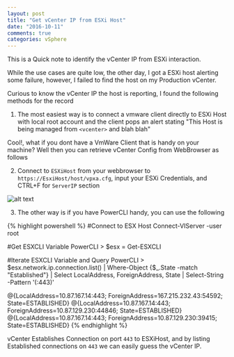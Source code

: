 ```yaml
---
layout: post
title: "Get vCenter IP from ESXi Host"
date: "2016-10-11"
comments: true
categories: vSphere
---
```


This is a Quick note to identify the vCenter IP from ESXi interaction. 

While the use cases are quite low, the other day, I got a ESXi host alerting some failure, however, I failed to find the host on my Production vCenter.

Curious to know the vCenter IP the host is reporting, I found the following methods for the record

1) The most easiest way is to connect a vmware client directly to ESXi Host with local root account and the client pops an alert stating "This Host is being managed from `<vcenter>` and blah blah"

Cool!, what if you dont have a VmWare Client that is handy on your machine? Well then you can retrieve vCenter Config from WebBrowser as follows

2) Connect to `ESXiHost` from your webbrowser to `https://EsxiHost/host/vpxa.cfg`, input your ESXi Credentials, and CTRL+F for `ServerIP` section

![alt text](http://i.imgur.com/2oLBbom.png "ESXi Host Browser")

3) The other way is if you have PowerCLI handy, you can use the following 

{% highlight powershell %}
#Connect to ESX Host
Connect-VIServer <ESXIHOST> -user root 

#Get ESXCLI Variable
PowerCLI > $esx = Get-ESXCLI

#Iterate ESXCLI Variable and Query
PowerCLI > $esx.network.ip.connection.list() | Where-Object {$_.State -match "Established"} | Select LocalAddress, ForeignAddress, State | Select-String -Pattern '(:443)'

@{LocalAddress=10.87.167.14:443; ForeignAddress=167.215.232.43:54592; State=ESTABLISHED}
@{LocalAddress=10.87.167.14:443; ForeignAddress=10.87.129.230:44846; State=ESTABLISHED}
@{LocalAddress=10.87.167.14:443; ForeignAddress=10.87.129.230:39415; State=ESTABLISHED}
{% endhighlight %}

vCenter Establishes Connection on port `443` to ESXiHost, and by listing Established connections on `443` we can easily guess the vCenter IP. 